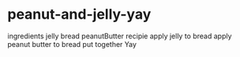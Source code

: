 # peanut-and-jelly-yay
ingredients 
jelly
bread
peanutButter
recipie
apply jelly to bread
apply peanut butter to bread
put together
Yay
